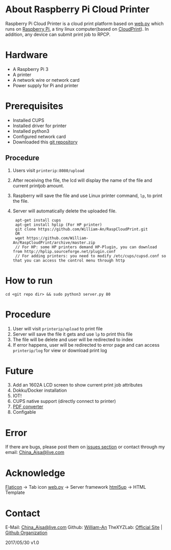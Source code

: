 # About Raspberry Pi Cloud Printer
Raspberry Pi Cloud Printer is a cloud print platform based on [web.py](http://webpy.org) which runs on [Raspberry Pi](https://www.raspberrypi.org/), a tiny linux computer(based on [CloudPrint](https://github.com/William-An/CloudPrint)). In addition, any device can submit print job to RPCP. 

# Hardware
* A Raspberry Pi 3
* A printer
* A network wire or network card
* Power supply for Pi and printer

# Prerequisites
* Installed CUPS 
* Installed driver for printer
* Installed python3
* Configured network card
* Downloaded this [git repository](https://github.com/William-An/RaspCloudPrint)

## Procedure 
1. Users visit `printerip:8080/upload`
2. After receiving the file, the lcd will display the name of the file and current printjob amount.
3. Raspberry will save the file and use Linux printer command, `lp`, to print the file.
4. Server will automatically delete the uploaded file.
	
		apt-get install cups
		apt-get install hplip (For HP printer)
		git clone https://github.com/William-An/RaspCloudPrint.git
		OR
		wget https://github.com/William-An/RaspCloudPrint/archive/master.zip
		// For HP: some HP printers demand HP-Plugin, you can download from http://hplip.sourceforge.net/plugin.conf
		// For adding printers: you need to modify /etc/cups/cupsd.conf so that you can access the control menu through http


# How to run
    cd <git repo dir> && sudo python3 server.py 80

# Procedure
1. User will visit `printerip/upload` to print file
2. Server will save the file it gets and use `lp` to print this file
3. The file will be delete and user will be redirected to index
4. If error happens, user will be redirected to error page and can access `printerip/log` for view or download print log

# Future
3. Add an 1602A LCD screen to show current print job attributes
1. Dokku/Docker installation
1. IOT!
1. CUPS native support (directly connect to printer)
1. [PDF converter](https://github.com/dagwieers/unoconv)
1. Configable

# Error
If there are bugs, please post them on [issues section](https://github.com/William-An/RaspCloudPrint/issues) or contact through my email: [China_Aisa@live.com](mailto:China_Aisa@live.com)

# Acknowledge
[Flaticon](http://www.flaticon.com) -> Tab icon
[web.py](http://webpy.org) -> Server framework 
[html5up](https://html5up.net/) -> HTML Template

# Contact
E-Mail: [China_Aisa@live.com](mailto:China_Aisa@live.com)
Github: [William-An](https://github.com/William-An)
TheXYZLab: [Official Site](http://william-an.xyz) | [Github Organization](https://github.com/TheXYZLAB)

2017/05/30 v1.0


